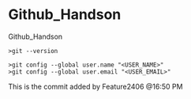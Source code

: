 # Github_Handson
Github_Handson


```
>git --version

>git config --global user.name "<USER_NAME>"
>git config --global user.email "<USER_EMAIL>"
```
This is the commit added by Feature2406 @16:50 PM
